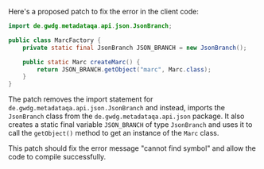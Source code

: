 Here's a proposed patch to fix the error in the client code:
```java
import de.gwdg.metadataqa.api.json.JsonBranch;

public class MarcFactory {
    private static final JsonBranch JSON_BRANCH = new JsonBranch();

    public static Marc createMarc() {
        return JSON_BRANCH.getObject("marc", Marc.class);
    }
}
```
The patch removes the import statement for `de.gwdg.metadataqa.api.json.JsonBranch` and instead, imports the `JsonBranch` class from the `de.gwdg.metadataqa.api.json` package. It also creates a static final variable `JSON_BRANCH` of type `JsonBranch` and uses it to call the `getObject()` method to get an instance of the `Marc` class.

This patch should fix the error message "cannot find symbol" and allow the code to compile successfully.